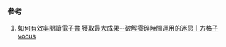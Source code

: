 ### 參考
1. [如何有效率閱讀電子書 獲取最大成果--破解零碎時間運用的迷思｜方格子 vocus](https://vocus.cc/article/6143e731fd89780001d9ac0e)